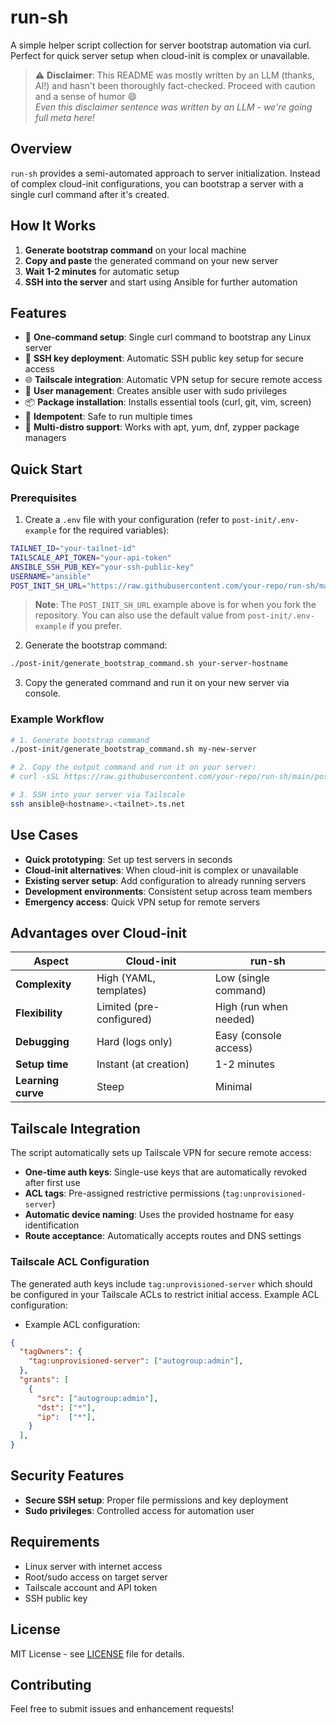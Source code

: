 # run-sh

A simple helper script collection for server bootstrap automation via curl. Perfect for quick server setup when cloud-init is complex or unavailable.

> ⚠️ **Disclaimer**: This README was mostly written by an LLM (thanks, AI!) and hasn't been thoroughly fact-checked. Proceed with caution and a sense of humor 😄  
> *Even this disclaimer sentence was written by an LLM - we're going full meta here!*

## Overview

`run-sh` provides a semi-automated approach to server initialization. Instead of complex cloud-init configurations, you can bootstrap a server with a single curl command after it's created.

## How It Works

1. **Generate bootstrap command** on your local machine
2. **Copy and paste** the generated command on your new server
3. **Wait 1-2 minutes** for automatic setup
4. **SSH into the server** and start using Ansible for further automation

## Features

- 🔧 **One-command setup**: Single curl command to bootstrap any Linux server
- 🔐 **SSH key deployment**: Automatic SSH public key setup for secure access
- 🌐 **Tailscale integration**: Automatic VPN setup for secure remote access
- 👤 **User management**: Creates ansible user with sudo privileges
- 📦 **Package installation**: Installs essential tools (curl, git, vim, screen)
- 🔄 **Idempotent**: Safe to run multiple times
- 🐧 **Multi-distro support**: Works with apt, yum, dnf, zypper package managers

## Quick Start

### Prerequisites

1. Create a `.env` file with your configuration (refer to `post-init/.env-example` for the required variables):

```bash
TAILNET_ID="your-tailnet-id"
TAILSCALE_API_TOKEN="your-api-token"
ANSIBLE_SSH_PUB_KEY="your-ssh-public-key"
USERNAME="ansible"
POST_INIT_SH_URL="https://raw.githubusercontent.com/your-repo/run-sh/main/post-init/post-init.sh"
```

> **Note**: The `POST_INIT_SH_URL` example above is for when you fork the repository. You can also use the default value from `post-init/.env-example` if you prefer.

2. Generate the bootstrap command:

```bash
./post-init/generate_bootstrap_command.sh your-server-hostname
```

3. Copy the generated command and run it on your new server via console.

### Example Workflow

```bash
# 1. Generate bootstrap command
./post-init/generate_bootstrap_command.sh my-new-server

# 2. Copy the output command and run it on your server:
# curl -sSL https://raw.githubusercontent.com/your-repo/run-sh/main/post-init/post-init.sh | sudo bash -s -- --sshkey "ssh-rsa..." --tailscale "tskey..." --user "ansible" --ts-hostname "my-new-server"

# 3. SSH into your server via Tailscale
ssh ansible@<hostname>.<tailnet>.ts.net
```

## Use Cases

- **Quick prototyping**: Set up test servers in seconds
- **Cloud-init alternatives**: When cloud-init is complex or unavailable
- **Existing server setup**: Add configuration to already running servers
- **Development environments**: Consistent setup across team members
- **Emergency access**: Quick VPN setup for remote servers

## Advantages over Cloud-init

| Aspect | Cloud-init | run-sh |
|--------|------------|--------|
| **Complexity** | High (YAML, templates) | Low (single command) |
| **Flexibility** | Limited (pre-configured) | High (run when needed) |
| **Debugging** | Hard (logs only) | Easy (console access) |
| **Setup time** | Instant (at creation) | 1-2 minutes |
| **Learning curve** | Steep | Minimal |

## Tailscale Integration

The script automatically sets up Tailscale VPN for secure remote access:

- **One-time auth keys**: Single-use keys that are automatically revoked after first use
- **ACL tags**: Pre-assigned restrictive permissions (`tag:unprovisioned-server`)
- **Automatic device naming**: Uses the provided hostname for easy identification
- **Route acceptance**: Automatically accepts routes and DNS settings

### Tailscale ACL Configuration

The generated auth keys include `tag:unprovisioned-server` which should be configured in your Tailscale ACLs to restrict initial access. Example ACL configuration:

- Example ACL configuration:

```json
{
  "tagOwners": {
    "tag:unprovisioned-server": ["autogroup:admin"],
  },
  "grants": [
    {
      "src": ["autogroup:admin"],
      "dst": ["*"],
      "ip":  ["*"],
    }
  ],
}
```

## Security Features

- **Secure SSH setup**: Proper file permissions and key deployment
- **Sudo privileges**: Controlled access for automation user

## Requirements

- Linux server with internet access
- Root/sudo access on target server
- Tailscale account and API token
- SSH public key

## License

MIT License - see [LICENSE](LICENSE) file for details.

## Contributing

Feel free to submit issues and enhancement requests!
